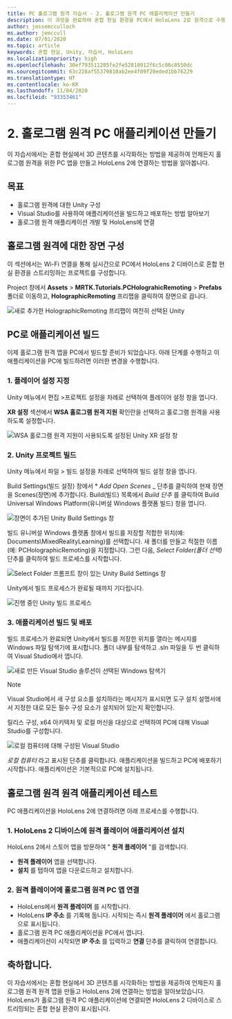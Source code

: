 ```yaml
---
title: PC 홀로그램 원격 자습서 - 2. 홀로그램 원격 PC 애플리케이션 만들기
description: 이 과정을 완료하여 혼합 현실 환경을 PC에서 HoloLens 2로 원격으로 수행하는 PC 애플리케이션을 만드는 방법을 알아봅니다.
author: jessemcculloch
ms.author: jemccull
ms.date: 07/01/2020
ms.topic: article
keywords: 혼합 현실, Unity, 자습서, HoloLens
ms.localizationpriority: high
ms.openlocfilehash: 30ef793511285fe2fe52810912f6c5c06c8550dc
ms.sourcegitcommit: 63c228af55379810ab2ee4f09f20eded1bb76229
ms.translationtype: HT
ms.contentlocale: ko-KR
ms.lasthandoff: 11/04/2020
ms.locfileid: "93353461"
---
```

# <a name="2-creating-a-holographic-remoting-pc-application"></a>2. 홀로그램 원격 PC 애플리케이션 만들기

이 자습서에서는 혼합 현실에서 3D 콘텐츠를 시각화하는 방법을 제공하여 언제든지 홀로그램 원격을 위한 PC 앱을 만들고 HoloLens 2에 연결하는 방법을 알아봅니다.

## <a name="objectives"></a>목표

* 홀로그램 원격에 대한 Unity 구성
* Visual Studio를 사용하여 애플리케이션을 빌드하고 배포하는 방법 알아보기
* 홀로그램 원격 애플리케이션 개발 및 HoloLens에 연결

## <a name="configuring-your-scene-for-holographic-remoting"></a>홀로그램 원격에 대한 장면 구성

이 섹션에서는 Wi-Fi 연결을 통해 실시간으로 PC에서 HoloLens 2 디바이스로 혼합 현실 환경을 스트리밍하는 프로젝트를 구성합니다.

Project 창에서 **Assets** > **MRTK.Tutorials.PCHolograhicRemoting** > **Prefabs** 폴더로 이동하고, **HolographicRemoting** 프리팹을 클릭하여 장면으로 끕니다.

![새로 추가한 HolographicRemoting 프리팹이 여전히 선택된 Unity](images/mrlearning-pc-holographic-remoting/Tutorial2-Section1-Step1-1.png)

## <a name="build-your-application-to-pc"></a>PC로 애플리케이션 빌드

이제 홀로그램 원격 앱을 PC에서 빌드할 준비가 되었습니다. 아래 단계를 수행하고 이 애플리케이션을 PC에 빌드하려면 이러한 변경을 수행합니다.

### <a name="1-set-the-player-settings"></a>1. 플레이어 설정 지정

Unity 메뉴에서 편집 >프로젝트 설정을 차례로 선택하여 플레이어 설정 창을 엽니다.

**XR 설정** 섹션에서 **WSA 홀로그램 원격 지원** 확인란을 선택하고 홀로그램 원격을 사용하도록 설정합니다.

![WSA 홀로그램 원격 지원이 사용되도록 설정된 Unity XR 설정 창](images/mrlearning-pc-holographic-remoting/Tutorial2-Section2-Step1-1.png)

### <a name="2-build-the-unity-project"></a>2. Unity 프로젝트 빌드

Unity 메뉴에서 파일 > 빌드 설정을 차례로 선택하여 빌드 설정 창을 엽니다.

Build Settings(빌드 설정) 창에서 * *_Add Open Scenes_* _ 단추를 클릭하여 현재 장면을 Scenes(장면)에 추가합니다. Build(빌드) 목록에서 _*_Build 단추_*_ 를 클릭하여 Build Universal Windows Platform(유니버설 Windows 플랫폼 빌드) 창을 엽니다.

![장면이 추가된 Unity Build Settings 창](images/mrlearning-pc-holographic-remoting/Tutorial2-Section2-Step2-1.png)

빌드 유니버설 Windows 플랫폼 창에서 빌드를 저장할 적합한 위치(예: Documents\MixedRealityLearning)를 선택합니다. 새 폴더를 만들고 적절한 이름(예: PCHolographicRemoting)을 지정합니다. 그런 다음, _*_Select Folder(폴더 선택)_*_ 단추를 클릭하여 빌드 프로세스를 시작합니다.

![Select Folder 프롬프트 창이 있는 Unity Build Settings 창](images/mrlearning-pc-holographic-remoting/Tutorial2-Section2-Step2-2.png)

Unity에서 빌드 프로세스가 완료될 때까지 기다립니다.

![진행 중인 Unity 빌드 프로세스](images/mrlearning-pc-holographic-remoting/Tutorial2-Section2-Step2-3.png)

### <a name="3-build-and-deploy-the-application"></a>3. 애플리케이션 빌드 및 배포

빌드 프로세스가 완료되면 Unity에서 빌드를 저장한 위치를 열라는 메시지를 Windows 파일 탐색기에 표시합니다. 폴더 내부를 탐색하고 .sln 파일을 두 번 클릭하여 Visual Studio에서 엽니다.

![새로 만든 Visual Studio 솔루션이 선택된 Windows 탐색기](images/mrlearning-pc-holographic-remoting/Tutorial2-Section2-Step3-1.png)

> [!NOTE]
> Visual Studio에서 새 구성 요소를 설치하라는 메시지가 표시되면 도구 설치 설명서에서 지정한 대로 모든 필수 구성 요소가 설치되어 있는지 확인합니다.

릴리스 구성, x64 아키텍처 및 로컬 머신을 대상으로 선택하여 PC에 대해 Visual Studio를 구성합니다.

![로컬 컴퓨터에 대해 구성된 Visual Studio](images/mrlearning-pc-holographic-remoting/Tutorial2-Section2-Step3-2.png)

_*_로컬 컴퓨터_*_ 라고 표시된 단추를 클릭합니다. 애플리케이션을 빌드하고 PC에 배포하기 시작합니다. 애플리케이션은 기본적으로 PC에 설치됩니다.

## <a name="testing-holographic-remoting-remote-application"></a>홀로그램 원격 원격 애플리케이션 테스트

PC 애플리케이션을 HoloLens 2에 연결하려면 아래 프로세스를 수행합니다.

### <a name="1-install-the-remoting-player-application-on-hololens-2-device"></a>1. HoloLens 2 디바이스에 원격 플레이어 애플리케이션 설치

HoloLens 2에서 스토어 앱을 방문하여 " **원격 플레이어** "를 검색합니다.
* **원격 플레이어** 앱을 선택합니다.
* **설치** 를 탭하여 앱을 다운로드하고 설치합니다.

### <a name="2-connect-the-holographic-remoting-pc-app-to-the-remoting-player"></a>2. 원격 플레이어에 홀로그램 원격 PC 앱 연결

* HoloLens에서 **원격 플레이어** 를 시작합니다.
* HoloLens **IP 주소** 를 기록해 둡니다. 시작되는 즉시 **원격 플레이어** 에서 홀로그램으로 표시됩니다.
* 홀로그램 원격 PC 애플리케이션을 PC에서 엽니다.
* 애플리케이션이 시작되면 **IP 주소** 를 입력하고 **연결** 단추를 클릭하여 연결합니다.

## <a name="congratulations"></a>축하합니다.

이 자습서에서는 혼합 현실에서 3D 콘텐츠를 시각화하는 방법을 제공하여 언제든지 홀로그램 원격 원격 앱을 만들고 HoloLens 2에 연결하는 방법을 알아보았습니다. HoloLens가 홀로그램 원격 PC 애플리케이션에 연결되면 HoloLens 2 디바이스로 스트리밍되는 혼합 현실 환경이 표시됩니다.
